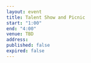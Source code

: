 ```yaml
---
layout: event
title: Talent Show and Picnic
start: "1:00"
end: "4:00"
venue: TBD
address: 
published: false
expired: false
---
```

